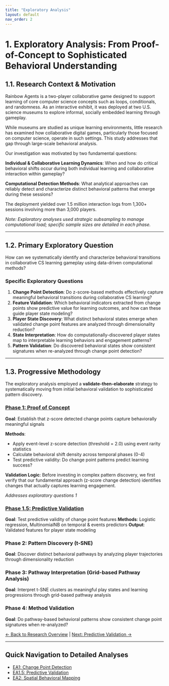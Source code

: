 ```yaml
---
title: "Exploratory Analysis"
layout: default
nav_order: 2
---
```

# 1. Exploratory Analysis: From Proof-of-Concept to Sophisticated Behavioral Understanding

## 1.1. Research Context & Motivation
Rainbow Agents is a two-player collaborative game designed to support learning of core computer science concepts such as loops, conditionals, and randomness. As an interactive exhibit, it was deployed at two U.S. science museums to explore informal, socially embedded learning through gameplay.

While museums are studied as unique learning environments, little research has examined how collaborative digital games, particularly those focused on computer science, operate in such settings. This study addresses that gap through large-scale behavioral analysis.

Our investigation was motivated by two fundamental questions:

**Individual & Collaborative Learning Dynamics**: When and how do critical behavioral shifts occur during both individual learning and collaborative interaction within gameplay?

**Computational Detection Methods**: What analytical approaches can reliably detect and characterize distinct behavioral patterns that emerge during these sessions?

The deployment yielded over 1.5 million interaction logs from 1,300+ sessions involving more than 3,000 players.

_Note: Exploratory analyses used strategic subsampling to manage computational load; specific sample sizes are detailed in each phase._

---
## 1.2. Primary Exploratory Question
How can we systematically identify and characterize behavioral transitions in collaborative CS learning gameplay using data-driven computational methods?

### Specific Exploratory Questions
1. **Change Point Detection**: Do z-score-based methods effectively capture meaningful behavioral transitions during collaborative CS learning?
2. **Feature Validation**: Which behavioral indicators extracted from change points show predictive value for learning outcomes, and how can these guide player state modeling?
3. **Player State Discovery**: What distinct behavioral states emerge when validated change point features are analyzed through dimensionality reduction?
4. **State Interpretation**: How do computationally-discovered player states map to interpretable learning behaviors and engagement patterns?
5. **Pattern Validation**: Do discovered behavioral states show consistent signatures when re-analyzed through change point detection?

---
## 1.3. Progressive Methodology
The exploratory analysis employed a **validate-then-elaborate** strategy to systematically moving from initial behavioral validation to sophisticated pattern discovery.

### [Phase 1: Proof of Concept](EA1-change-points.md)
**Goal**: Establish that z-score detected change points capture behaviorally meaningful signals


**Methods**:
- Apply event-level z-score detection (threshold = 2.0) using event rarity statistics
- Calculate behavioral shift density across temporal phases (0-4)
- Test predictive validity: Do change point patterns predict learning success?

**Validation Logic**: Before investing in complex pattern discovery, we first verify that our fundamental approach (z-score change detection) identifies changes that actually captures learning engagement.

*Addresses exploratory questions 1*


### [Phase 1.5: Predictive Validation](EA1.5-predictive-modeling.md) 
**Goal**: Test predictive validity of change point features
**Methods**: Logistic regression, MultinomialNB on temporal & events predictors
**Output**: Validated features for player state modeling

### Phase 2: Pattern Discovery (t-SNE)
**Goal**:  Discover distinct behavioral pathways by analyzing player trajectories through dimensionality reduction

### Phase 3: Pathway Interpretation (Grid-based Pathway Analysis)
**Goal**: Interpret t-SNE clusters as meaningful play states and learning progressions through grid-based pathway analysis

### Phase 4: Method Validation
**Goal**: Do pathway-based behavioral patterns show consistent change point signatures when re-analyzed?






[← Back to Research Overview](README.md) | [Next: Predictive Validation →](EA1.5-predictive-modeling.md)

---

## Quick Navigation to Detailed Analyses
- [EA1: Change Point Detection](EA1-change-points.md)
- [EA1.5: Predictive Validation](EA1.5-predictive-modeling.md) 
- [EA2: Spatial Behavioral Mapping](EA2-spatial-mapping.md)

